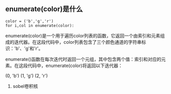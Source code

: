 
## enumerate(color)是什么
```
color = ('b','g','r')
for i,col in enumerate(color):
```

enumerate(color)是一个用于遍历color列表的函数，它返回一个由索引和元素组成的迭代器。在这段代码中，color列表包含了三个颜色通道的字符串标识：'b'、'g'和'r'。

enumerate()函数在每次迭代时返回一个元组，其中包含两个值：索引和对应的元素。在这段代码中，enumerate(color)将返回以下迭代器：

(0, 'b')
(1, 'g')
(2, 'r')


1. sobel卷积核